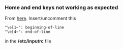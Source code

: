### Home and end keys not working as expected
From [here](https://wiki.archlinux.org/index.php/Home_and_End_keys_not_working#Readline).
Insert/uncomment this
```
"\e[1~": beginning-of-line
"\e[4~": end-of-line
```
in the **/etc/inputrc** file

